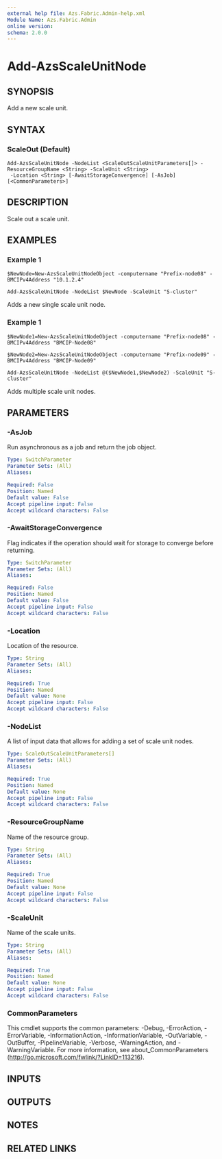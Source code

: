 ```yaml
---
external help file: Azs.Fabric.Admin-help.xml
Module Name: Azs.Fabric.Admin
online version: 
schema: 2.0.0
---
```


# Add-AzsScaleUnitNode

## SYNOPSIS
Add a new scale unit.

## SYNTAX

### ScaleOut (Default)
```
Add-AzsScaleUnitNode -NodeList <ScaleOutScaleUnitParameters[]> -ResourceGroupName <String> -ScaleUnit <String>
 -Location <String> [-AwaitStorageConvergence] [-AsJob] [<CommonParameters>]
```

## DESCRIPTION
Scale out a scale unit.

## EXAMPLES

### Example 1
```
$NewNode=New-AzsScaleUnitNodeObject -computername "Prefix-node08" -BMCIPv4Address "10.1.2.4" 
 
Add-AzsScaleUnitNode -NodeList $NewNode -ScaleUnit "S-cluster" 

```

Adds a new single scale unit node.

### Example 1
```
$NewNode1=New-AzsScaleUnitNodeObject -computername "Prefix-node08" -BMCIPv4Address "BMCIP-Node08" 
 
$NewNode2=New-AzsScaleUnitNodeObject -computername "Prefix-node09" -BMCIPv4Address "BMCIP-Node09"
 
Add-AzsScaleUnitNode -NodeList @($NewNode1,$NewNode2) -ScaleUnit "S-cluster" 

```

Adds multiple scale unit nodes.

## PARAMETERS

### -AsJob
Run asynchronous as a job and return the job object.

```yaml
Type: SwitchParameter
Parameter Sets: (All)
Aliases: 

Required: False
Position: Named
Default value: False
Accept pipeline input: False
Accept wildcard characters: False
```

### -AwaitStorageConvergence
Flag indicates if the operation should wait for storage to converge before returning.


```yaml
Type: SwitchParameter
Parameter Sets: (All)
Aliases: 

Required: False
Position: Named
Default value: False
Accept pipeline input: False
Accept wildcard characters: False
```

### -Location
Location of the resource.

```yaml
Type: String
Parameter Sets: (All)
Aliases: 

Required: True
Position: Named
Default value: None
Accept pipeline input: False
Accept wildcard characters: False
```

### -NodeList
A list of input data that allows for adding a set of scale unit nodes.

```yaml
Type: ScaleOutScaleUnitParameters[]
Parameter Sets: (All)
Aliases: 

Required: True
Position: Named
Default value: None
Accept pipeline input: False
Accept wildcard characters: False
```

### -ResourceGroupName
Name of the resource group.

```yaml
Type: String
Parameter Sets: (All)
Aliases: 

Required: True
Position: Named
Default value: None
Accept pipeline input: False
Accept wildcard characters: False
```

### -ScaleUnit
Name of the scale units.

```yaml
Type: String
Parameter Sets: (All)
Aliases: 

Required: True
Position: Named
Default value: None
Accept pipeline input: False
Accept wildcard characters: False
```

### CommonParameters
This cmdlet supports the common parameters: -Debug, -ErrorAction, -ErrorVariable, -InformationAction, -InformationVariable, -OutVariable, -OutBuffer, -PipelineVariable, -Verbose, -WarningAction, and -WarningVariable. For more information, see about_CommonParameters (http://go.microsoft.com/fwlink/?LinkID=113216).

## INPUTS

## OUTPUTS

## NOTES

## RELATED LINKS

